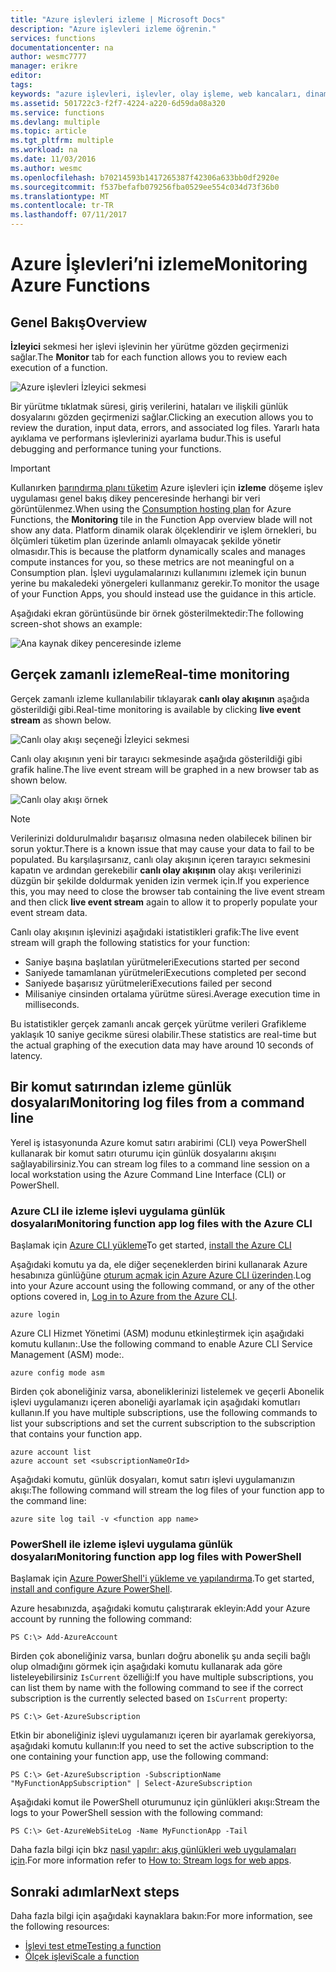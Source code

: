 ```yaml
---
title: "Azure işlevleri izleme | Microsoft Docs"
description: "Azure işlevleri izleme öğrenin."
services: functions
documentationcenter: na
author: wesmc7777
manager: erikre
editor: 
tags: 
keywords: "azure işlevleri, işlevler, olay işleme, web kancaları, dinamik işlem, sunucusuz mimari"
ms.assetid: 501722c3-f2f7-4224-a220-6d59da08a320
ms.service: functions
ms.devlang: multiple
ms.topic: article
ms.tgt_pltfrm: multiple
ms.workload: na
ms.date: 11/03/2016
ms.author: wesmc
ms.openlocfilehash: b70214593b1417265387f42306a633bb0df2920e
ms.sourcegitcommit: f537befafb079256fba0529ee554c034d73f36b0
ms.translationtype: MT
ms.contentlocale: tr-TR
ms.lasthandoff: 07/11/2017
---
```

# <a name="monitoring-azure-functions"></a><span data-ttu-id="45fb7-104">Azure İşlevleri’ni izleme</span><span class="sxs-lookup"><span data-stu-id="45fb7-104">Monitoring Azure Functions</span></span>

## <a name="overview"></a><span data-ttu-id="45fb7-105">Genel Bakış</span><span class="sxs-lookup"><span data-stu-id="45fb7-105">Overview</span></span> 


<span data-ttu-id="45fb7-106">**İzleyici** sekmesi her işlevi işlevinin her yürütme gözden geçirmenizi sağlar.</span><span class="sxs-lookup"><span data-stu-id="45fb7-106">The **Monitor** tab for each function allows you to review each execution of a function.</span></span>

![Azure işlevleri İzleyici sekmesi](./media/functions-monitoring/monitor-tab.png) 

<span data-ttu-id="45fb7-108">Bir yürütme tıklatmak süresi, giriş verilerini, hataları ve ilişkili günlük dosyalarını gözden geçirmenizi sağlar.</span><span class="sxs-lookup"><span data-stu-id="45fb7-108">Clicking an execution allows you to review the duration, input data, errors, and associated log files.</span></span> <span data-ttu-id="45fb7-109">Yararlı hata ayıklama ve performans işlevlerinizi ayarlama budur.</span><span class="sxs-lookup"><span data-stu-id="45fb7-109">This is useful debugging and performance tuning your functions.</span></span>


> [!IMPORTANT]
> <span data-ttu-id="45fb7-110">Kullanırken [barındırma planı tüketim](functions-overview.md#pricing) Azure işlevleri için **izleme** döşeme işlev uygulaması genel bakış dikey penceresinde herhangi bir veri görüntülenmez.</span><span class="sxs-lookup"><span data-stu-id="45fb7-110">When using the [Consumption hosting plan](functions-overview.md#pricing) for Azure Functions, the **Monitoring** tile in the Function App overview blade will not show any data.</span></span> <span data-ttu-id="45fb7-111">Platform dinamik olarak ölçeklendirir ve işlem örnekleri, bu ölçümleri tüketim plan üzerinde anlamlı olmayacak şekilde yönetir olmasıdır.</span><span class="sxs-lookup"><span data-stu-id="45fb7-111">This is because the platform dynamically scales and manages compute instances for you, so these metrics are not meaningful on a Consumption plan.</span></span> <span data-ttu-id="45fb7-112">İşlevi uygulamalarınızı kullanımını izlemek için bunun yerine bu makaledeki yönergeleri kullanmanız gerekir.</span><span class="sxs-lookup"><span data-stu-id="45fb7-112">To monitor the usage of your Function Apps, you should instead use the guidance in this article.</span></span>
> 
> <span data-ttu-id="45fb7-113">Aşağıdaki ekran görüntüsünde bir örnek gösterilmektedir:</span><span class="sxs-lookup"><span data-stu-id="45fb7-113">The following screen-shot shows an example:</span></span>
> 
> ![Ana kaynak dikey penceresinde izleme](./media/functions-monitoring/app-service-overview-monitoring.png)



## <a name="real-time-monitoring"></a><span data-ttu-id="45fb7-115">Gerçek zamanlı izleme</span><span class="sxs-lookup"><span data-stu-id="45fb7-115">Real-time monitoring</span></span>

<span data-ttu-id="45fb7-116">Gerçek zamanlı izleme kullanılabilir tıklayarak **canlı olay akışının** aşağıda gösterildiği gibi.</span><span class="sxs-lookup"><span data-stu-id="45fb7-116">Real-time monitoring is available by clicking **live event stream** as shown below.</span></span> 

![Canlı olay akışı seçeneği İzleyici sekmesi](./media/functions-monitoring/monitor-tab-live-event-stream.png)

<span data-ttu-id="45fb7-118">Canlı olay akışının yeni bir tarayıcı sekmesinde aşağıda gösterildiği gibi grafik haline.</span><span class="sxs-lookup"><span data-stu-id="45fb7-118">The live event stream will be graphed in a new browser tab as shown below.</span></span> 

![Canlı olay akışı örnek](./media/functions-monitoring/live-event-stream.png)


> [!NOTE]
> <span data-ttu-id="45fb7-120">Verilerinizi doldurulmalıdır başarısız olmasına neden olabilecek bilinen bir sorun yoktur.</span><span class="sxs-lookup"><span data-stu-id="45fb7-120">There is a known issue that may cause your data to fail to be populated.</span></span> <span data-ttu-id="45fb7-121">Bu karşılaşırsanız, canlı olay akışının içeren tarayıcı sekmesini kapatın ve ardından gerekebilir **canlı olay akışının** olay akışı verilerinizi düzgün bir şekilde doldurmak yeniden izin vermek için.</span><span class="sxs-lookup"><span data-stu-id="45fb7-121">If you experience this, you may need to close the browser tab containing the live event stream and then click **live event stream** again to allow it to properly populate your event stream data.</span></span> 

<span data-ttu-id="45fb7-122">Canlı olay akışının işlevinizi aşağıdaki istatistikleri grafik:</span><span class="sxs-lookup"><span data-stu-id="45fb7-122">The live event stream will graph the following statistics for your function:</span></span>

* <span data-ttu-id="45fb7-123">Saniye başına başlatılan yürütmeleri</span><span class="sxs-lookup"><span data-stu-id="45fb7-123">Executions started per second</span></span>
* <span data-ttu-id="45fb7-124">Saniyede tamamlanan yürütmeleri</span><span class="sxs-lookup"><span data-stu-id="45fb7-124">Executions completed per second</span></span>
* <span data-ttu-id="45fb7-125">Saniyede başarısız yürütmeleri</span><span class="sxs-lookup"><span data-stu-id="45fb7-125">Executions failed per second</span></span>
* <span data-ttu-id="45fb7-126">Milisaniye cinsinden ortalama yürütme süresi.</span><span class="sxs-lookup"><span data-stu-id="45fb7-126">Average execution time in milliseconds.</span></span>

<span data-ttu-id="45fb7-127">Bu istatistikler gerçek zamanlı ancak gerçek yürütme verileri Grafikleme yaklaşık 10 saniye gecikme süresi olabilir.</span><span class="sxs-lookup"><span data-stu-id="45fb7-127">These statistics are real-time but the actual graphing of the execution data may have around 10 seconds of latency.</span></span>






## <a name="monitoring-log-files-from-a-command-line"></a><span data-ttu-id="45fb7-128">Bir komut satırından izleme günlük dosyaları</span><span class="sxs-lookup"><span data-stu-id="45fb7-128">Monitoring log files from a command line</span></span>


<span data-ttu-id="45fb7-129">Yerel iş istasyonunda Azure komut satırı arabirimi (CLI) veya PowerShell kullanarak bir komut satırı oturumu için günlük dosyalarını akışını sağlayabilirsiniz.</span><span class="sxs-lookup"><span data-stu-id="45fb7-129">You can stream log files to a command line session on a local workstation using the Azure Command Line Interface (CLI) or PowerShell.</span></span>

### <a name="monitoring-function-app-log-files-with-the-azure-cli"></a><span data-ttu-id="45fb7-130">Azure CLI ile izleme işlevi uygulama günlük dosyaları</span><span class="sxs-lookup"><span data-stu-id="45fb7-130">Monitoring function app log files with the Azure CLI</span></span>

<span data-ttu-id="45fb7-131">Başlamak için [Azure CLI yükleme](../cli-install-nodejs.md)</span><span class="sxs-lookup"><span data-stu-id="45fb7-131">To get started, [install the Azure CLI](../cli-install-nodejs.md)</span></span>

<span data-ttu-id="45fb7-132">Aşağıdaki komutu ya da, ele diğer seçeneklerden birini kullanarak Azure hesabınıza günlüğüne [oturum açmak için Azure Azure CLI üzerinden](../xplat-cli-connect.md).</span><span class="sxs-lookup"><span data-stu-id="45fb7-132">Log into your Azure account using the following command, or any of the other options covered in, [Log in to Azure from the Azure CLI](../xplat-cli-connect.md).</span></span>

    azure login

<span data-ttu-id="45fb7-133">Azure CLI Hizmet Yönetimi (ASM) modunu etkinleştirmek için aşağıdaki komutu kullanın:.</span><span class="sxs-lookup"><span data-stu-id="45fb7-133">Use the following command to enable Azure CLI Service Management (ASM) mode:.</span></span>

    azure config mode asm

<span data-ttu-id="45fb7-134">Birden çok aboneliğiniz varsa, aboneliklerinizi listelemek ve geçerli Abonelik işlevi uygulamanızı içeren aboneliği ayarlamak için aşağıdaki komutları kullanın.</span><span class="sxs-lookup"><span data-stu-id="45fb7-134">If you have multiple subscriptions, use the following commands to list your subscriptions and set the current subscription to the subscription that contains your function app.</span></span>

    azure account list
    azure account set <subscriptionNameOrId>

<span data-ttu-id="45fb7-135">Aşağıdaki komutu, günlük dosyaları, komut satırı işlevi uygulamanızın akışı:</span><span class="sxs-lookup"><span data-stu-id="45fb7-135">The following command will stream the log files of your function app to the command line:</span></span>

    azure site log tail -v <function app name>

### <a name="monitoring-function-app-log-files-with-powershell"></a><span data-ttu-id="45fb7-136">PowerShell ile izleme işlevi uygulama günlük dosyaları</span><span class="sxs-lookup"><span data-stu-id="45fb7-136">Monitoring function app log files with PowerShell</span></span>

<span data-ttu-id="45fb7-137">Başlamak için [Azure PowerShell'i yükleme ve yapılandırma](/powershell/azure/overview).</span><span class="sxs-lookup"><span data-stu-id="45fb7-137">To get started, [install and configure Azure PowerShell](/powershell/azure/overview).</span></span>

<span data-ttu-id="45fb7-138">Azure hesabınızda, aşağıdaki komutu çalıştırarak ekleyin:</span><span class="sxs-lookup"><span data-stu-id="45fb7-138">Add your Azure account by running the following command:</span></span>

    PS C:\> Add-AzureAccount

<span data-ttu-id="45fb7-139">Birden çok aboneliğiniz varsa, bunları doğru abonelik şu anda seçili bağlı olup olmadığını görmek için aşağıdaki komutu kullanarak ada göre listeleyebilirsiniz `IsCurrent` özelliği:</span><span class="sxs-lookup"><span data-stu-id="45fb7-139">If you have multiple subscriptions, you can list them by name with the following command to see if the correct subscription is the currently selected based on `IsCurrent` property:</span></span>

    PS C:\> Get-AzureSubscription

<span data-ttu-id="45fb7-140">Etkin bir aboneliğiniz işlevi uygulamanızı içeren bir ayarlamak gerekiyorsa, aşağıdaki komutu kullanın:</span><span class="sxs-lookup"><span data-stu-id="45fb7-140">If you need to set the active subscription to the one containing your function app, use the following command:</span></span>

    PS C:\> Get-AzureSubscription -SubscriptionName "MyFunctionAppSubscription" | Select-AzureSubscription

<span data-ttu-id="45fb7-141">Aşağıdaki komut ile PowerShell oturumunuz için günlükleri akışı:</span><span class="sxs-lookup"><span data-stu-id="45fb7-141">Stream the logs to your PowerShell session with the following command:</span></span>

    PS C:\> Get-AzureWebSiteLog -Name MyFunctionApp -Tail

<span data-ttu-id="45fb7-142">Daha fazla bilgi için bkz [nasıl yapılır: akış günlükleri web uygulamaları için](../app-service-web/web-sites-enable-diagnostic-log.md#streamlogs).</span><span class="sxs-lookup"><span data-stu-id="45fb7-142">For more information refer to [How to: Stream logs for web apps](../app-service-web/web-sites-enable-diagnostic-log.md#streamlogs).</span></span> 

## <a name="next-steps"></a><span data-ttu-id="45fb7-143">Sonraki adımlar</span><span class="sxs-lookup"><span data-stu-id="45fb7-143">Next steps</span></span>
<span data-ttu-id="45fb7-144">Daha fazla bilgi için aşağıdaki kaynaklara bakın:</span><span class="sxs-lookup"><span data-stu-id="45fb7-144">For more information, see the following resources:</span></span>

* [<span data-ttu-id="45fb7-145">İşlevi test etme</span><span class="sxs-lookup"><span data-stu-id="45fb7-145">Testing a function</span></span>](functions-test-a-function.md)
* [<span data-ttu-id="45fb7-146">Ölçek işlevi</span><span class="sxs-lookup"><span data-stu-id="45fb7-146">Scale a function</span></span>](functions-scale.md)

